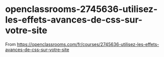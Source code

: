 # openclassrooms-2745636-utilisez-les-effets-avances-de-css-sur-votre-site
From https://openclassrooms.com/fr/courses/2745636-utilisez-les-effets-avances-de-css-sur-votre-site
